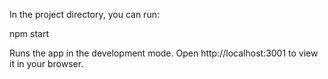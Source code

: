 In the project directory, you can run:

npm start

Runs the app in the development mode.
Open http://localhost:3001 to view it in your browser.

